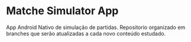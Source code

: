 # Matche Simulator App
App Android Nativo de simulação de partidas. Repositorio organizado em branches que serão atualizadas a cada novo conteúdo estudado.

